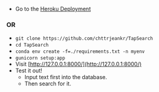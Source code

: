- Go to the [Heroku Deployment](https://tapsearch-ankur.herokuapp.com/)


### OR


- `git clone https://github.com/chttrjeankr/TapSearch`
- `cd TapSearch`
- `conda env create -f=./requirements.txt -n myenv`
- `gunicorn setup:app`
- Visit [http://127.0.0.1:8000/](http://127.0.0.1:8000/)
- Test it out!
    - Input text first into the database.
    - Then search for it.
